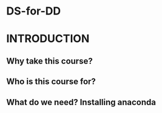 # DS-for-DD

# INTRODUCTION
## Why take this course?

## Who is this course for?

## What do we need? Installing anaconda

